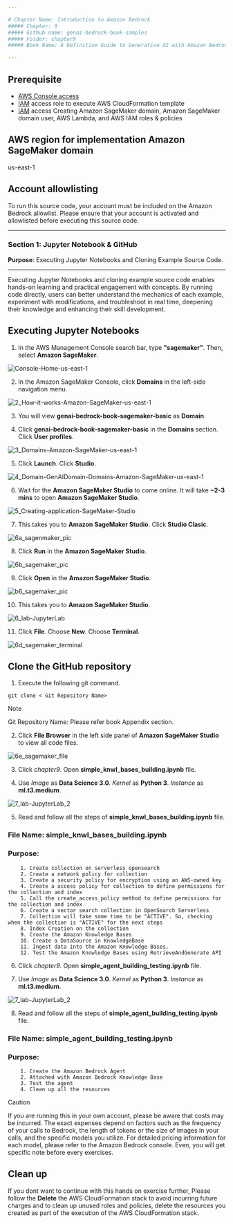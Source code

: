 ```yaml
---

# Chapter Name: Introduction to Amazon Bedrock
##### Chapter: 9 
##### Github name: genai-bedrock-book-samples
##### Folder: chapter9
##### Book Name: A Definitive Guide to Generative AI with Amazon Bedrock

---
```



## Prerequisite

* [AWS Console access](https://aws.amazon.com/console/)
* [IAM](https://aws.amazon.com/iam/) access role to execute AWS CloudFormation template
* [IAM](https://aws.amazon.com/iam/) access Creating Amazon SageMaker domain, Amazon SageMaker domain user, AWS Lambda, and AWS IAM roles & policies

## AWS region for implementation Amazon SageMaker domain 

us-east-1 

## Account allowlisting
To run this source code, your account must be included on the Amazon Bedrock allowlist. Please ensure that your account is activated and allowlisted before executing this source code.

---

### **Section 1**: Jupyter Notebook & GitHub
**Purpose**: Executing Jupyter Notebooks and Cloning Example Source Code.

---

Executing Jupyter Notebooks and cloning example source code enables hands-on learning and practical engagement with concepts. By running code directly, users can better understand the mechanics of each example, experiment with modifications, and troubleshoot in real time, deepening their knowledge and enhancing their skill development.

## Executing Jupyter Notebooks

1. In the AWS Management Console search bar, type **"sagemaker"**. Then, select **Amazon SageMaker**.

![Console-Home-us-east-1](../image/1_Console-Home-us-east-1.png)

2. In the Amazon SageMaker Console, click **Domains** in the left-side navigation menu.

![2_How-it-works-Amazon-SageMaker-us-east-1](../image/2_How-it-works-Amazon-SageMaker-us-east-1.png)

3. You will view **genai-bedrock-book-sagemaker-basic** as **Domain**. 

4. Click **genai-bedrock-book-sagemaker-basic** in the **Domains** section. Click **User profiles**.

![3_Domains-Amazon-SageMaker-us-east-1](../image/3_Domains-Amazon-SageMaker-us-east-1.png)

5. Click **Launch**. Click **Studio**.

![4_Domain-GenAIDomain-Domains-Amazon-SageMaker-us-east-1](../image/4_Domain-GenAIDomain-Domains-Amazon-SageMaker-us-east-1.png)

6. Wait for the **Amazon SageMaker Studio** to come online. It will take **~2-3 mins** to open **Amazon SageMaker Studio**.

![5_Creating-application-SageMaker-Studio](../image/5_Creating-application-SageMaker-Studio.png)

7. This takes you to **Amazon SageMaker Studio**. Click **Studio Clasic**.

![6a_sagenmaker_pic](../image/6a_sagenmaker_pic.png)

8. Click **Run** in the **Amazon SageMaker Studio**. 

![6b_sagemaker_pic](../image/6b_sagemaker_pic.png)

9. Click **Open** in the **Amazon SageMaker Studio**. 

![b6_sagemaker_pic](../image/b6_sagemaker_pic.png)

10. This takes you to **Amazon SageMaker Studio**.

![6_lab-JupyterLab](../image/6_lab-JupyterLab.png)

11. Click **File**. Choose **New**. Choose **Terminal**.

![6d_sagemaker_terminal](../image/6d_sagemaker_terminal.png)

## Clone the GitHub repository 

1. Execute the following git command.

```
git clone < Git Repository Name>

```

> [!NOTE]
> Git Repository Name: Please refer book Appendix section. 

2. Click **File Browser** in the left side panel of **Amazon SageMaker Studio** to view all code files. 

![6e_sagemaker_file](../image/6e_sagemaker_file.png)

3. Click *chapter9*. Open **simple_knwl_bases_building.ipynb** file. 

4. Use *Image* as **Data Science 3.0**. *Kernel* as **Python 3**. *Instance* as **ml.t3.medium**.

![7_lab-JupyterLab_2](../image/7_lab-JupyterLab_2.png)

5. Read and follow all the steps of **simple_knwl_bases_building.ipynb** file. 

### File Name: simple_knwl_bases_building.ipynb
### Purpose: 
        1. Create collection on serverless opensearch
        2. Create a network policy for collection
        3. Create a security policy for encryption using an AWS-owned key
        4. Create a access policy for collection to define permissions for the collection and index
        5. Call the create_access_policy method to define permissions for the collection and index
        6. Create a vector search collection in OpenSearch Serverless
        7. Collection will take some time to be "ACTIVE". So, checking when the collection is "ACTIVE" for the next steps
        8. Index Creation on the collection
        9. Create the Amazon Knowledge Bases
        10. Create a DataSource in KnowledgeBase 
        11. Ingest data into the Amazon Knowledge Bases.  
        12. Test the Amazon Knowledge Bases using RetrieveAndGenerate API

6. Click *chapter9*. Open **simple_agent_building_testing.ipynb** file. 

7. Use *Image* as **Data Science 3.0**. *Kernel* as **Python 3**. *Instance* as **ml.t3.medium**.

![7_lab-JupyterLab_2](../image/7_lab-JupyterLab_2.png)

8. Read and follow all the steps of **simple_agent_building_testing.ipynb** file. 

### File Name: simple_agent_building_testing.ipynb
### Purpose: 
        1. Create the Amazon Bedrock Agent 
        2. Attached with Amazon Bedrock Knowledge Base
        3. Test the agent
        4. Clean up all the resources

> [!CAUTION]
> If you are running this in your own account, please be aware that costs may be incurred. The exact expenses depend on factors such as the frequency of your calls to Bedrock, the length of tokens or the size of images in your calls, and the specific models you utilize. For detailed pricing information for each model, please refer to the Amazon Bedrock console. Even, you will get specific note before every exercises. 

## Clean up

If you dont want to continue with this hands on exercise further, Please follow the **Delete** the AWS CloudFormation stack to avoid incurring future charges and to clean up unused roles and policies, delete the resources you created as part of the execution of the AWS CloudFormation stack. 